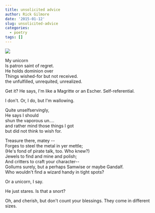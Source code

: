 ```yaml
---
title: unsolicited advice
author: Rick Gilmore
date: '2015-01-12'
slug: unsolicited-advice
categories:
  - poetry
tags: []
---
```


<img src="http://a.tgcdn.net/images/products/additional/large/1107_unicorn_head_mask_inuse.jpg" style="max-height: 300px;">

<p>My unicorn</br>
Is patron saint of regret.</br>
He holds dominion over</br>
Things wished-for but not received.</br>
the unfulfilled, unrequited, unrealized.</p>

<p>Get it? He says, I'm like a Magritte or an Escher. Self-referential.</p>

<p>I don't. Or, I do, but I'm wallowing.</p>

<p>Quite unselfservingly,</br>
He says I should</br>
shun the vaporous un....</br>
and rather mind those things I got</br>
but did not think to wish for.</p>

<p>Treasure there, matey -- </br>
Forges to steel the metal in yer mettle;</br>
(He's fond of pirate talk, too. Who knew?)</br>
Jewels to find and mine and polish;</br>
And critters to craft your character--</br>
Gollums surely, but a perhaps Samwise or maybe Gandalf.</br>
Who wouldn't find a wizard handy in tight spots?</p>

<p>Or a unicorn, I say.</p>

<p>He just stares. Is that a snort?</p>

<p>Oh, and cherish, but don't count your blessings. They come in different sizes.</p>

